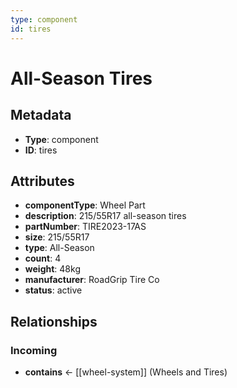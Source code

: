 ```yaml
---
type: component
id: tires
---
```


# All-Season Tires

## Metadata

- **Type**: component
- **ID**: tires

## Attributes

- **componentType**: Wheel Part
- **description**: 215/55R17 all-season tires
- **partNumber**: TIRE2023-17AS
- **size**: 215/55R17
- **type**: All-Season
- **count**: 4
- **weight**: 48kg
- **manufacturer**: RoadGrip Tire Co
- **status**: active

## Relationships

### Incoming

- **contains** ← [[wheel-system]] (Wheels and Tires)

